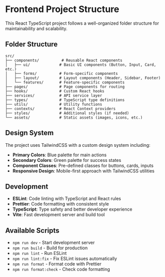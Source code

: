 # Frontend Project Structure

This React TypeScript project follows a well-organized folder structure for maintainability and scalability.

## Folder Structure

```
src/
├── components/          # Reusable React components
│   ├── ui/             # Basic UI components (Button, Input, Card, etc.)
│   ├── forms/          # Form-specific components
│   ├── layout/         # Layout components (Header, Sidebar, Footer)
│   └── features/       # Feature-specific components
├── pages/              # Page components for routing
├── hooks/              # Custom React hooks
├── services/           # API service layer
├── types/              # TypeScript type definitions
├── utils/              # Utility functions
├── contexts/           # React Context providers
├── styles/             # Additional styles (if needed)
└── assets/             # Static assets (images, icons, etc.)
```

## Design System

The project uses TailwindCSS with a custom design system including:

- **Primary Colors**: Blue palette for main actions
- **Secondary Colors**: Green palette for success states
- **Component Classes**: Pre-defined classes for buttons, cards, inputs
- **Responsive Design**: Mobile-first approach with TailwindCSS utilities

## Development

- **ESLint**: Code linting with TypeScript and React rules
- **Prettier**: Code formatting with consistent style
- **TypeScript**: Type safety and better developer experience
- **Vite**: Fast development server and build tool

## Available Scripts

- `npm run dev` - Start development server
- `npm run build` - Build for production
- `npm run lint` - Run ESLint
- `npm run lint:fix` - Fix ESLint issues automatically
- `npm run format` - Format code with Prettier
- `npm run format:check` - Check code formatting
